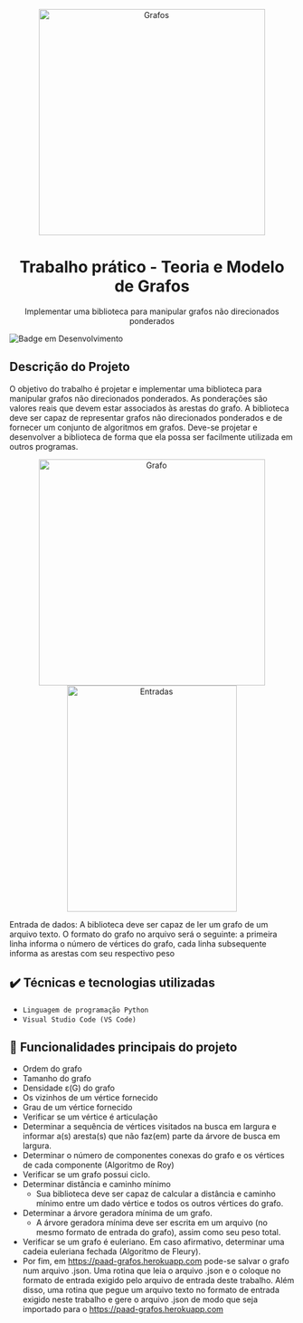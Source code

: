 <p align="center">
  <img width="400" height="400" alt="Grafos" src="https://user-images.githubusercontent.com/81054281/161363268-19604be7-5b3b-46c3-b9cc-5144f96a75fc.png">
</p>



<h1 align="center">Trabalho prático - Teoria e Modelo de Grafos</h1>

<p align="center">Implementar uma biblioteca para manipular grafos não direcionados ponderados </p>

![Badge em Desenvolvimento](http://img.shields.io/static/v1?label=STATUS&message=FINALIZADOO&color=GREEN&style=for-the-badge)


## Descrição do Projeto

O objetivo do trabalho é projetar e implementar uma biblioteca para manipular grafos não direcionados ponderados. As ponderações são valores reais que devem estar associados às arestas do grafo. A biblioteca deve ser capaz de representar grafos não direcionados ponderados e de fornecer um conjunto de algoritmos em grafos. Deve-se projetar e desenvolver a biblioteca de forma que ela possa ser facilmente utilizada em outros programas.


<div align="center">
   <img width="400" height="400" alt="Grafo" src="https://user-images.githubusercontent.com/81054281/161362835-609372f2-1380-4bb9-a323-4e1f91d81706.png">
   <img width="300" height="400" alt="Entradas" src="https://user-images.githubusercontent.com/81054281/161362957-ee499087-a690-4aef-be48-06618f510ca4.png"/>
</div>

Entrada de dados: A biblioteca deve ser capaz de ler um grafo de um arquivo texto. O formato do grafo no arquivo será o seguinte: a primeira linha informa o número de vértices do grafo, cada linha subsequente informa as arestas com seu respectivo peso

## ✔️ Técnicas e tecnologias utilizadas

- ``Linguagem de programação Python``
- ``Visual Studio Code (VS Code)``

## 🔨 Funcionalidades principais do projeto

- Ordem do grafo
- Tamanho do grafo
- Densidade ε(G) do grafo
- Os vizinhos de um vértice fornecido
- Grau de um vértice fornecido
- Verificar se um vértice é articulação
- Determinar a sequência de vértices visitados na busca em largura e informar a(s) aresta(s) que não faz(em) parte da árvore de busca em largura.
- Determinar o número de componentes conexas do grafo e os vértices de cada componente (Algoritmo de Roy)
- Verificar se um grafo possui ciclo.
- Determinar distância e caminho mínimo
  - Sua biblioteca deve ser capaz de calcular a distância e caminho mínimo entre um dado vértice e todos os outros vértices do grafo.
- Determinar a árvore geradora mínima de um grafo.
    - A árvore geradora mínima deve ser escrita em um arquivo (no mesmo formato de entrada do grafo), assim como seu peso total.
- Verificar se um grafo é euleriano. Em caso afirmativo, determinar uma cadeia euleriana fechada (Algoritmo de Fleury).
- Por fim, em https://paad-grafos.herokuapp.com pode-se salvar o grafo num arquivo .json. Uma rotina que leia o arquivo .json e o coloque no formato de entrada exigido pelo arquivo de entrada deste trabalho. Além disso, uma rotina que pegue um arquivo texto no formato de entrada exigido neste trabalho e gere o arquivo .json de modo que seja importado para o https://paad-grafos.herokuapp.com
